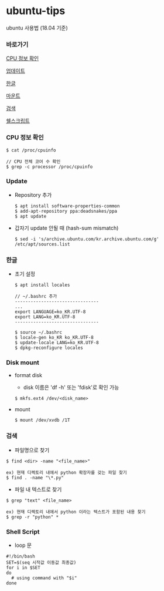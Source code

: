 # ubuntu-tips
ubuntu 사용법 (18.04 기준)

### 바로가기
[CPU 정보 확인](#cpu)

[업데이트](#update)

[한글](#korean)

[마운트](#mount)

[검색](#find)

[쉘스크립트](#sh)

### <a name="cpu">CPU 정보 확인</a>
```
$ cat /proc/cpuinfo

// CPU 전체 코어 수 확인
$ grep -c processor /proc/cpuinfo
```

### <a name="update">Update</a>
* Repository 추가
  ```
  $ apt install software-properties-common
  $ add-apt-repository ppa:deadsnakes/ppa
  $ apt update
  ```

* 갑자기 update 안될 때 (hash-sum mismatch)
  ```
  $ sed -i 's/archive.ubuntu.com/kr.archive.ubuntu.com/g' /etc/apt/sources.list
  ```

### <a name="korean">한글</a>
* 초기 설정
  ```
  $ apt install locales

  // ~/.bashrc 추가
  --------------------------------
  ...
  export LANGUAGE=ko_KR.UTF-8
  export LANG=ko_KR.UTF-8
  --------------------------------

  $ source ~/.bashrc
  $ locale-gen ko_KR ko_KR.UTF-8
  $ update-locale LANG=ko_KR.UTF-8
  $ dpkg-reconfigure locales
  ```

### <a name="mount">Disk mount</a>
* format disk
  * disk 이름은 'df -h' 또는 'fdisk'로 확인 가능
  ```
  $ mkfs.ext4 /dev/<disk_name>
  ```

* mount
  ```
  $ mount /dev/xvdb /1T
  ```

### <a name="find">검색</a>
  * 파일명으로 찾기
  ```
  $ find <dir> -name "<file_name>"

  ex) 현재 디렉토리 내에서 python 확장자를 갖는 파일 찾기
  $ find . -name "\*.py"
  ```

  * 파일 내 텍스트로 찾기
  ```
  $ grep "text" <file_name>

  ex) 현재 디렉토리 내에서 python 이라는 텍스트가 포함된 내용 찾기
  $ grep -r "python" *
  ```

### <a name="sh">Shell Script</a>
  - loop 문
  ```
  #!/bin/bash
  SET=$(seq 시작값 이동값 최종값)
  for i in $SET
  do
    # using command with "$i"
  done
  ```
